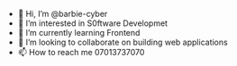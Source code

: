 - 👋 Hi, I’m @barbie-cyber
- 👀 I’m interested in S0ftware Developmet
- 🌱 I’m currently learning Frontend
- 💞️ I’m looking to collaborate on building web applications
- 📫 How to reach me 07013737070

<!---
barbie-cyber/barbie-cyber is a ✨ special ✨ repository because its `README.md` (this file) appears on your GitHub profile.
You can click the Preview link to take a look at your changes.
--->
